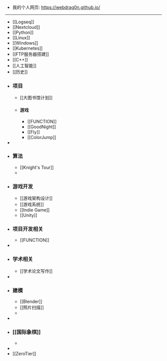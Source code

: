 - 我的个人网页: https://webdrag0n.github.io/
- ---
- [[Logseq]]
- [[Nextcloud]]
- [[Python]]
- [[Linux]]
- [[Windows]]
- [[Kubernetes]]
- [[FTP服务器搭建]]
- [[C++]]
- [[人工智能]]
- [[历史]]
- ### 项目
	- [[大图书馆计划]]
	- #### 游戏
		- [[FUNCTION]]
		- [[GoodNight]]
		- [[Fly]]
		- [[ColorJump]]
-
- ### 算法
	- [[Knight's Tour]]
	-
- ### 游戏开发
	- [[游戏架构设计]]
	- [[游戏系统]]
	- [[Indie Game]]
	- [[Unity]]
- ### 项目开发相关
	- [[FUNCTION]]
-
- ### 学术相关
	- [[学术论文写作]]
-
- ### 建模
	- [[Blender]]
	- [[照片扫描]]
	-
-
- ### [[国际象棋]]
	-
-
- [[ZeroTier]]